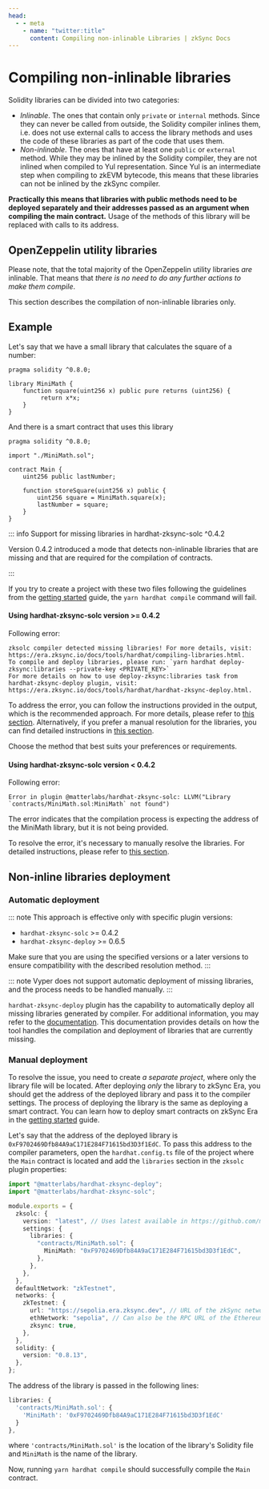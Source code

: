 ```yaml
---
head:
  - - meta
    - name: "twitter:title"
      content: Compiling non-inlinable Libraries | zkSync Docs
---
```


# Compiling non-inlinable libraries

Solidity libraries can be divided into two categories:

- _Inlinable_. The ones that contain only `private` or `internal` methods. Since they can never be called from outside, the Solidity compiler inlines them, i.e. does not use external calls to access the library methods and uses the code of these libraries as part of the code that uses them.
- _Non-inlinable_. The ones that have at least one `public` or `external` method. While they may be inlined by the Solidity compiler, they are not inlined when compiled to Yul representation. Since Yul is an intermediate step when compiling to zkEVM bytecode, this means that these libraries can not be inlined by the zkSync compiler.

**Practically this means that libraries with public methods need to be deployed separately and their addresses passed as an argument when compiling the main contract.** Usage of the methods of this library will be replaced with calls to its address.

## OpenZeppelin utility libraries

Please note, that the total majority of the OpenZeppelin utility libraries _are_ inlinable. That means that _there is no need to do any further actions to make them compile_.

This section describes the compilation of non-inlinable libraries only.

## Example

Let's say that we have a small library that calculates the square of a number:

```solidity
pragma solidity ^0.8.0;

library MiniMath {
    function square(uint256 x) public pure returns (uint256) {
         return x*x;
    }
}
```

And there is a smart contract that uses this library

```solidity
pragma solidity ^0.8.0;

import "./MiniMath.sol";

contract Main {
    uint256 public lastNumber;

    function storeSquare(uint256 x) public {
        uint256 square = MiniMath.square(x);
        lastNumber = square;
    }
}
```

::: info Support for missing libraries in hardhat-zksync-solc ^0.4.2

Version 0.4.2 introduced a mode that detects non-inlinable libraries that are missing and that are required for the compilation of contracts.

:::

If you try to create a project with these two files following the guidelines from the [getting started](./getting-started.md) guide, the `yarn hardhat compile` command will fail.

#### Using hardhat-zksync-solc version >= 0.4.2

Following error:

```
zksolc compiler detected missing libraries! For more details, visit: https://era.zksync.io/docs/tools/hardhat/compiling-libraries.html.
To compile and deploy libraries, please run: `yarn hardhat deploy-zksync:libraries --private-key <PRIVATE_KEY>`
For more details on how to use deploy-zksync:libraries task from hardhat-zksync-deploy plugin, visit: https://era.zksync.io/docs/tools/hardhat/hardhat-zksync-deploy.html.
```

To address the error, you can follow the instructions provided in the output, which is the recommended approach. For more details, please refer to [this section](#automatic-deployment).
Alternatively, if you prefer a manual resolution for the libraries, you can find detailed instructions in [this section](#manual-deployment).

Choose the method that best suits your preferences or requirements.

#### Using hardhat-zksync-solc version < 0.4.2

Following error:

```
Error in plugin @matterlabs/hardhat-zksync-solc: LLVM("Library `contracts/MiniMath.sol:MiniMath` not found")

```

The error indicates that the compilation process is expecting the address of the MiniMath library, but it is not being provided.

To resolve the error, it's necessary to manually resolve the libraries. For detailed instructions, please refer to [this section](#automatic-deployment).

## Non-inline libraries deployment

### Automatic deployment

::: note
This approach is effective only with specific plugin versions:

- `hardhat-zksync-solc` >= 0.4.2
- `hardhat-zksync-deploy` >= 0.6.5

Make sure that you are using the specified versions or a later versions to ensure compatibility with the described resolution method.
:::

::: note
Vyper does not support automatic deployment of missing libraries, and the process needs to be handled manually.
:::

`hardhat-zksync-deploy` plugin has the capability to automatically deploy all missing libraries generated by compiler. For additional information, you may refer to the [documentation](./hardhat-zksync-deploy.md/#compilation-and-deployment-support-for-missing-libraries). This documentation provides details on how the tool handles the compilation and deployment of libraries that are currently missing.

### Manual deployment

To resolve the issue, you need to create _a separate project_, where only the library file will be located. After deploying _only_ the library to zkSync Era, you should get the address of the deployed library and pass it to the compiler settings. The process of deploying the library is the same as deploying a smart contract. You can learn how to deploy smart contracts on zkSync Era in the [getting started](./getting-started.md#compile-and-deploy-a-contract) guide.

Let's say that the address of the deployed library is `0xF9702469Dfb84A9aC171E284F71615bd3D3f1EdC`. To pass this address to the compiler parameters, open the `hardhat.config.ts` file of the project where the `Main` contract is located and add the `libraries` section in the `zksolc` plugin properties:

```typescript
import "@matterlabs/hardhat-zksync-deploy";
import "@matterlabs/hardhat-zksync-solc";

module.exports = {
  zksolc: {
    version: "latest", // Uses latest available in https://github.com/matter-labs/zksolc-bin/
    settings: {
      libraries: {
        "contracts/MiniMath.sol": {
          MiniMath: "0xF9702469Dfb84A9aC171E284F71615bd3D3f1EdC",
        },
      },
    },
  },
  defaultNetwork: "zkTestnet",
  networks: {
    zkTestnet: {
      url: "https://sepolia.era.zksync.dev", // URL of the zkSync network RPC
      ethNetwork: "sepolia", // Can also be the RPC URL of the Ethereum network (e.g. `https://sepolia.infura.io/v3/<API_KEY>`)
      zksync: true,
    },
  },
  solidity: {
    version: "0.8.13",
  },
};
```

The address of the library is passed in the following lines:

```typescript
libraries: {
  'contracts/MiniMath.sol': {
    'MiniMath': '0xF9702469Dfb84A9aC171E284F71615bd3D3f1EdC'
  }
},
```

where `'contracts/MiniMath.sol'` is the location of the library's Solidity file and `MiniMath` is the name of the library.

Now, running `yarn hardhat compile` should successfully compile the `Main` contract.
